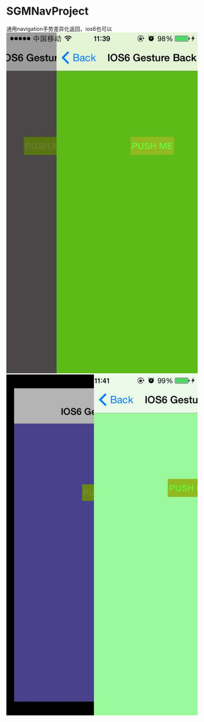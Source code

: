 # SGMNavProject
通用navigation手势差异化返回，ios6也可以
![image](https://github.com/AndyFightting/SGMNavProject/blob/master/img1.png)
![image](https://github.com/AndyFightting/SGMNavProject/blob/master/img2.png)

